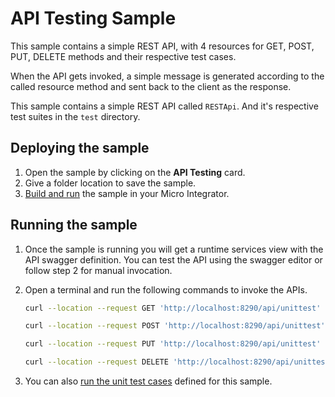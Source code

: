 # API Testing Sample

This sample contains a simple REST API, with 4 resources for GET, POST, PUT, DELETE methods and their respective test cases.

When the API gets invoked, a simple message is generated according to the called resource method and sent back to the client as the response.

This sample contains a simple REST API called `RESTApi`. And it's respective test suites in the `test` directory.

## Deploying the sample

1.  Open the sample by clicking on the **API Testing** card.
2.  Give a folder location to save the sample.
3.  [Build and run]({{base_path}}/develop/deploy-artifacts#build-and-run) the sample in your Micro Integrator.

## Running the sample

1. Once the sample is running you will get a runtime services view with the API swagger definition. You can test the API using the swagger editor or follow step 2 for manual invocation.

2. Open a terminal and run the following commands to invoke the APIs.
    
    ```bash
    curl --location --request GET 'http://localhost:8290/api/unittest'
    ```

    ```bash
    curl --location --request POST 'http://localhost:8290/api/unittest'
    ```

    ```bash
    curl --location --request PUT 'http://localhost:8290/api/unittest'
    ```

    ```bash
    curl --location --request DELETE 'http://localhost:8290/api/unittest'
    ```

3. You can also [run the unit test cases]({{base_path}}/develop/creating-unit-test-suite/#run-unit-test-suite) defined for this sample.    
